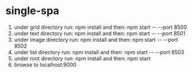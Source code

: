 # single-spa

1. under grid directory run: npm install and then: npm start -- --port 8500
2. under text directory run: npm install and then: npm start -- --port 8501
3. under image directory run: npm install and then: npm start -- --port 8502
4. under list directory run: npm install and then: npm start -- --port 8503
5. under root directory run: npm install and then: npm start
6. browse to localhost:9000
